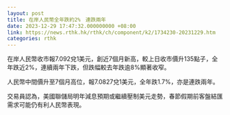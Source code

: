 ```yaml
---
layout: post
title: 在岸人民幣全年跌約2%　連跌兩年
date: 2023-12-29 17:47:32.000000000 +08:00
link: https://news.rthk.hk/rthk/ch/component/k2/1734230-20231229.htm
categories: rthk
---
```


在岸人民幣收市報7.092兌1美元，創近7個月新高，較上日收市價升135點子，全年跌近2%，連續兩年下跌，但跌幅較去年跌逾8%顯著收窄。

人民幣中間價升至7個月高位，報7.0827兌1美元，全年跌1.7%，亦是連跌兩年。

交易員認為，美國聯儲局明年減息預期或繼續壓制美元走勢，春節假期前客盤結匯需求可能仍有利人民幣表現。
